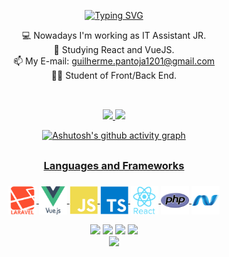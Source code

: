 <div align="center">

[![Typing SVG](https://readme-typing-svg.herokuapp.com/?color=00FFAB&size=35&center=true&vCenter=true&width=1020&lines=Hello+there!+I'm+Guilherme+Pantoja...;I'm+21+years+old;I'm+from+Brazil;I'm+studying+Software+Engineering;Be+Welcome,+have+fun!+:%29)](https://git.io/typing-svg)
  
   :computer: Nowadays I'm working as IT Assistant JR.</br>
   🌱 Studying React and VueJS.</br>
   📫 My E-mail: guilherme.pantoja1201@gmail.com</br>
   :face_in_clouds: Student of Front/Back End.</br>
</div>

##

<div align="center">
<br />
  <div align="center">
    <a href="https://github.com/guilxp">
    <img height="180em" src="https://github-readme-stats.vercel.app/api?username=guilxp&show_icons=true&include_all_commits=true&theme=blue-green">
    <img width="332em" src="https://github-readme-stats.vercel.app/api/top-langs/?username=guilxp&layout=compact&langs_count=8&theme=blue-green">
      
  </div>
  
![Ashutosh's github activity graph](https://github-readme-activity-graph.cyclic.app/graph?username=GuiLxP&theme=react)

##

  <div style="display: inline">
    <h3>Languages and Frameworks<h3>
      <img align="center" alt="Laravel Icon" height="45" width="45" src="https://github.com/devicons/devicon/blob/master/icons/laravel/laravel-plain-wordmark.svg"/>
      <img align="center" alt="VueJS Icon" height="45" width="45" src="https://github.com/devicons/devicon/blob/master/icons/vuejs/vuejs-original-wordmark.svg"/>
    <img align="center" alt="JavaScript Icon" height="45" width="45" src="https://raw.githubusercontent.com/devicons/devicon/master/icons/javascript/javascript-plain.svg">
    <img align="center" alt="TypeScript Icon" height="45" width="45" src="https://github.com/devicons/devicon/blob/master/icons/typescript/typescript-plain.svg">
    <img align="center" alt="React Icon" height="45" width="45" src="https://github.com/devicons/devicon/blob/master/icons/react/react-original-wordmark.svg">
    <img align="center" alt="PHP Icon" height="45" width="45" src="https://github.com/devicons/devicon/blob/master/icons/php/php-original.svg">
    <img align="center" alt="Dot Net icon" height="45" width="45" src="https://github.com/devicons/devicon/blob/master/icons/dot-net/dot-net-original.svg">
  </div>

  <div>
      <a href="https://www.linkedin.com/in/guilherme-pantoja-7694a6208/" target="_blank"><img src="https://img.shields.io/badge/-LinkedIn-%230077B5?style=for-the-badge&logo=linkedin&logoColor=white" target="_blank"></a> 
      <a href="https://codepen.io/guilxp" target="_blank"><img src="https://img.shields.io/badge/Codepen-000000?style=for-the-badge&logo=codepen&logoColor=white" target="_blank"></a>
      <a href="https://app.powerbi.com/view?r=eyJrIjoiMDQwMjRkMzctMzdjNS00Y2NjLThlOTEtNmFmZTU4NzUwZDg2IiwidCI6Ijc2ZGZjMDdlLTRkZGEtNDYyMC04NDllLTBmOWJkMzg5MGE0YyJ9&pageName=ReportSection" target="_blank"><img src="https://img.shields.io/badge/PowerBI-F2C811?style=for-the-badge&logo=Power%20BI&logoColor=white" target="_blank"></a>
      <a href="mailto:guilhermematheus166@gmail.com" target="_blank"><img src="https://img.shields.io/badge/Gmail-D14836?style=for-the-badge&logo=gmail&logoColor=white"></a> 
  </div>
  <img src="https://capsule-render.vercel.app/api?type=waving&color=gradient&height=100&section=footer&width=110"/>
</div>
<br/>
</p>
